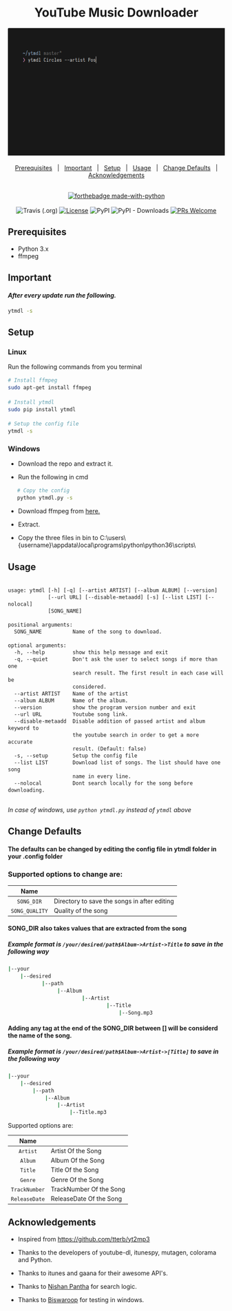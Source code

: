 <div align="center">
<h1>YouTube Music Downloader</h1>
</div>

<div align="center">
    <!--img src='https://i.imgur.com/YhEmZwo.gif'-->
    <img src="ytmdl.gif">
</div>


<!--p align="center">
  <a href="https://pypi.python.org/pypi/ytmdl/"><img src="https://img.shields.io/pypi/v/ytmdl.svg" alt="PyPi Version"/></a>
  <a href="https://pypi.python.org/pypi/ytmdl/"><img src="https://pypip.in/py_versions/ytmdl/badge.svg" alt="PyPI Python Versions"/></a>
  <a href="https://github.com/deepjyoti30/ytmdl/blob/master/LICENSE"><img src="https://img.shields.io/github/license/deepjyoti30/ytmdl.svg" alt="License"/></a>
</p-->

<div align="center">

<br/>
<a href="#prerequisites">Prerequisites</a>&nbsp;&nbsp;&nbsp;|&nbsp;&nbsp;&nbsp;<a href="#important">Important</a>&nbsp;&nbsp;&nbsp;|&nbsp;&nbsp;&nbsp;<a href="#setup">Setup</a>&nbsp;&nbsp;&nbsp;|&nbsp;&nbsp;&nbsp;<a href="#usage">Usage</a>&nbsp;&nbsp;&nbsp;|&nbsp;&nbsp;&nbsp;<a href="#change-defaults">Change Defaults</a>&nbsp;&nbsp;&nbsp;|&nbsp;&nbsp;&nbsp;<a href="#acknowledgements">Acknowledgements</a>&nbsp;&nbsp;&nbsp;
<br/>
</div>

<div align="center">

<br/>

[![forthebadge made-with-python](http://ForTheBadge.com/images/badges/made-with-python.svg)](https://www.python.org/)<br/><br/>
![Travis (.org)](https://img.shields.io/travis/deepjyoti30/ytmdl?style=for-the-badge) [![License](https://img.shields.io/badge/License-MIT-pink.svg?style=for-the-badge)](LICENSE.md) ![PyPI](https://img.shields.io/pypi/v/ytmdl?style=for-the-badge) ![PyPI - Downloads](https://img.shields.io/pypi/dm/ytmdl?style=for-the-badge) [![PRs Welcome](https://img.shields.io/badge/PRs-welcome-lightblue.svg?style=for-the-badge)](http://makeapullrequest.com)

<!--[![Build Status][img-travis-ci]][Passing]&nbsp;&nbsp;&nbsp;|&nbsp;&nbsp;&nbsp;[![PyPI license](https://img.shields.io/pypi/l/ansicolortags.svg)](https://pypi.python.org/pypi/ansicolortags/)&nbsp;&nbsp;&nbsp;|&nbsp;&nbsp;&nbsp;[![PyPI status](https://img.shields.io/pypi/status/ansicolortags.svg)](https://pypi.python.org/pypi/ansicolortags/)&nbsp;&nbsp;&nbsp;|&nbsp;&nbsp;&nbsp;[![GitHub release](https://img.shields.io/github/release/Naereen/StrapDown.js.svg)](https://GitHub.com/Naereen/StrapDown.js/releases/)[![PRs Welcome][prs-badge]][prs]-->


</div>


## Prerequisites

 * Python 3.x
 * ffmpeg  

## Important
#### _After every update run the following._

```sh
ytmdl -s
```

## Setup

### Linux

Run the following commands from you terminal  

```sh
# Install ffmpeg
sudo apt-get install ffmpeg

# Install ytmdl
sudo pip install ytmdl

# Setup the config file
ytmdl -s
```

### Windows

 * Download the repo and extract it.

 * Run the following in cmd

 ```sh
    # Copy the config
    python ytmdl.py -s
```

 * Download ffmpeg from <a href = https://ffmpeg.zeranoe.com/>here.</a>

 * Extract.

 * Copy the three files in bin to C:\users\\{username}\appdata\local\programs\python\python36\scripts\


## Usage

```console

usage: ytmdl [-h] [-q] [--artist ARTIST] [--album ALBUM] [--version]
             [--url URL] [--disable-metaadd] [-s] [--list LIST] [--nolocal]
             [SONG_NAME]

positional arguments:
  SONG_NAME          Name of the song to download.

optional arguments:
  -h, --help         show this help message and exit
  -q, --quiet        Don't ask the user to select songs if more than one
                     search result. The first result in each case will be
                     considered.
  --artist ARTIST    Name of the artist
  --album ALBUM      Name of the album.
  --version          show the program version number and exit
  --url URL          Youtube song link.
  --disable-metaadd  Disable addition of passed artist and album keyword to
                     the youtube search in order to get a more accurate
                     result. (Default: false)
  -s, --setup        Setup the config file
  --list LIST        Download list of songs. The list should have one song
                     name in every line.
  --nolocal          Dont search locally for the song before downloading.


```

_In case of windows, use ```python ytmdl.py``` instead of ```ytmdl``` above_

## Change Defaults

#### The defaults can be changed by editing the config file in ytmdl folder in your .config folder

### Supported options to change are:

| Name           |                                                    |
|:--------------:|----------------------------------------------------|
| `SONG_DIR`     | Directory to save the songs in after editing       |
| `SONG_QUALITY` | Quality of the song                                |

#### SONG_DIR also takes values that are extracted from the song
##### Example format is `/your/desired/path$Album->Artist->Title` to save in the following way

```sh
|--your
    |--desired
           |--path
                |--Album
                        |--Artist
                                |--Title
                                    |--Song.mp3
```

#### Adding any tag at the end of the SONG_DIR between [] will be considerd the name of the song.
##### Example format is `/your/desired/path$Album->Artist->[Title]` to save in the following way

```sh
|--your
    |--desired
        |--path
            |--Album
                |--Artist
                    |--Title.mp3
```

Supported options are:

| Name          |                               |
|:-------------:|-------------------------------|
| `Artist`      | Artist Of the Song            |
| `Album`       | Album Of the Song             |
| `Title`       | Title Of the Song             |
| `Genre`       | Genre Of the Song             |
| `TrackNumber` | TrackNumber Of the Song       |
| `ReleaseDate` | ReleaseDate Of the Song       |


## Acknowledgements

 * Inspired from <a href = https://github.com/tterb/yt2mp3>https://github.com/tterb/yt2mp3</a>

 * Thanks to the developers of youtube-dl, itunespy, mutagen, colorama and Python.

 * Thanks to itunes and gaana for their awesome API's.

 * Thanks to <a href = https://github.com/NISH1001>Nishan Pantha</a> for search logic.

 * Thanks to <a href = https://github.com/biswaroop1547>Biswaroop</a> for testing in windows.

